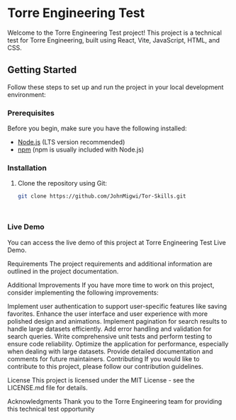 # Torre Engineering Test

Welcome to the Torre Engineering Test project! This project is a technical test for Torre Engineering, built using React, Vite, JavaScript, HTML, and CSS.

## Getting Started

Follow these steps to set up and run the project in your local development environment:

### Prerequisites

Before you begin, make sure you have the following installed:

- [Node.js](https://nodejs.org/) (LTS version recommended)
- [npm](https://www.npmjs.com/get-npm) (npm is usually included with Node.js)

### Installation

1. Clone the repository using Git:

   ```bash
   git clone https://github.com/JohnMigwi/Tor-Skills.git




### Live Demo
You can access the live demo of this project at Torre Engineering Test Live Demo.

Requirements
The project requirements and additional information are outlined in the project documentation.

Additional Improvements
If you have more time to work on this project, consider implementing the following improvements:

Implement user authentication to support user-specific features like saving favorites.
Enhance the user interface and user experience with more polished design and animations.
Implement pagination for search results to handle large datasets efficiently.
Add error handling and validation for search queries.
Write comprehensive unit tests and perform testing to ensure code reliability.
Optimize the application for performance, especially when dealing with large datasets.
Provide detailed documentation and comments for future maintainers.
Contributing
If you would like to contribute to this project, please follow our contribution guidelines.

License
This project is licensed under the MIT License - see the LICENSE.md file for details.

Acknowledgments
Thank you to the Torre Engineering team for providing this technical test opportunity